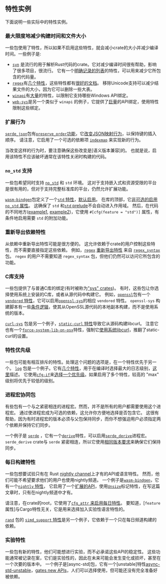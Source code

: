 ## 特性实例

下面说明一些实际中的特性实例。

### 最大限度地减少构建时间和文件大小

一些包使用了特性，所以如果不启用这些特性，就会减小crate的大小并减少编译时间。一些例子是:

* [`syn`] 是流行的用于解析Rust代码的crate。它对减少编译时间很有帮助，影响了很多项目，很流行。
  它有一个[明确记录的列表][syn-features]的特性，可以用来减少它所包含的代码量。
* [`regex`]有[几个特性][regex-features]，这些特性都有[很好的文档][regex-docs]。
  移除Unicode支持可以减少结果文件的大小，因为它可以删除一些大表。
* [`winapi`]有[大量][winapi-features]的特性，以限制它支持哪些Windows API绑定。
* [`web-sys`]是另一个类似于 `winapi` 的例子，它提供了[巨量][web-sys-features]的API绑定，使用特性限制这些绑定。

[`winapi`]: https://crates.io/crates/winapi
[winapi-features]: https://github.com/retep998/winapi-rs/blob/0.3.9/Cargo.toml#L25-L431
[`regex`]: https://crates.io/crates/regex
[`syn`]: https://crates.io/crates/syn
[syn-features]: https://docs.rs/syn/1.0.54/syn/#optional-features
[regex-features]: https://github.com/rust-lang/regex/blob/1.4.2/Cargo.toml#L33-L101
[regex-docs]: https://docs.rs/regex/1.4.2/regex/#crate-features
[`web-sys`]: https://crates.io/crates/web-sys
[web-sys-features]: https://github.com/rustwasm/wasm-bindgen/blob/0.2.69/crates/web-sys/Cargo.toml#L32-L1395

### 扩展行为

[`serde_json`]包有[`preserve_order`功能][serde_json-preserve_order]，它[改变JSON映射行为][serde_json-code]，以保持键的插入顺序。
请注意，它启用了一个可选的依赖项 [`indexmap`] 来实现新的行为。

当改变这样的行为时，要注意确保这些改变是[语义版本兼容]的。
也就是说，启用该特性不应该破坏通常在该特性关闭时构建的代码。

[`serde_json`]: https://crates.io/crates/serde_json
[serde_json-preserve_order]: https://github.com/serde-rs/json/blob/v1.0.60/Cargo.toml#L53-L56
[SemVer compatible]: features.md#semver-compatibility
[serde_json-code]: https://github.com/serde-rs/json/blob/v1.0.60/src/map.rs#L23-L26
[`indexmap`]: https://crates.io/crates/indexmap

### `no_std` 支持

一些包希望同时支持 [`no_std`] 和 `std` 环境。
这对于支持嵌入式和资源受限的平台是很有用的，但对于支持完整标准库的平台，仍然允许扩展功能。

[`wasm-bindgen`]包定义了一个[`std` 特性][wasm-bindgen-std]，[默认启用][wasm-bindgen-default]。
在库的顶部，它[非可选的启用 `no_std` 属性][wasm-bindgen-no_std]。
这确保了 `std` 和[`std` prelude]不会自动进入作用域。
然后，在代码的不同地方([example1][wasm-bindgen-cfg1], [example2][wasm-bindgen-cfg2])，它使用 `#[cfg(feature = "std")]` 属性，有条件地启用需要 `std` 的附加功能。

[`no_std`]: ../../reference/names/preludes.html#the-no_std-attribute
[`wasm-bindgen`]: https://crates.io/crates/wasm-bindgen
[`std` prelude]: ../../std/prelude/index.html
[wasm-bindgen-std]: https://github.com/rustwasm/wasm-bindgen/blob/0.2.69/Cargo.toml#L25
[wasm-bindgen-default]: https://github.com/rustwasm/wasm-bindgen/blob/0.2.69/Cargo.toml#L23
[wasm-bindgen-no_std]: https://github.com/rustwasm/wasm-bindgen/blob/0.2.69/src/lib.rs#L8
[wasm-bindgen-cfg1]: https://github.com/rustwasm/wasm-bindgen/blob/0.2.69/src/lib.rs#L270-L273
[wasm-bindgen-cfg2]: https://github.com/rustwasm/wasm-bindgen/blob/0.2.69/src/lib.rs#L67-L75

### 重新导出依赖特性

从依赖中重新导出特性可能是很方便的。
这允许依赖于crate的用户控制这些特性，而不需要直接指定这些依赖。
例如，[`regex`] [重新导出特性][regex-re-export] 来自 [`regex_syntax`][regex_syntax-features] 包。
`regex` 的用户不需要知道 `regex_syntax` 包，但他们仍然可以访问它所包含的功能。

[regex-re-export]: https://github.com/rust-lang/regex/blob/1.4.2/Cargo.toml#L65-L89
[regex_syntax-features]: https://github.com/rust-lang/regex/blob/1.4.2/regex-syntax/Cargo.toml#L17-L32

### C库支持

一些包提供了与普通C库的绑定(有时被称为["sys" crates][sys])。
有时，这些包让你选择使用系统上安装的C库，或者从源代码中构建它。
例如，[`openssl`]包有一个[`vendored` 特性][openssl-vendored]，它可以启用[`openssl-sys`]的相应 `vendored` 特性。
`openssl-sys` 构建脚本有一些[条件逻辑][openssl-sys-cfg]，使其从OpenSSL源代码的本地副本构建，而不是使用系统的版本。

[`curl-sys`] 包是另一个例子，[`static-curl` 特性][curl-sys-static]导致它从源码构建libcurl。
注意它也有一个[`force-system-lib-on-osx`][curl-sys-macos]特性，强制它[使用系统libcurl][curl-sys-macos-code]，推翻了static-curl的设置。

[`openssl`]: https://crates.io/crates/openssl
[`openssl-sys`]: https://crates.io/crates/openssl-sys
[sys]: build-scripts.md#-sys-packages
[openssl-vendored]: https://github.com/sfackler/rust-openssl/blob/openssl-v0.10.31/openssl/Cargo.toml#L19
[build script]: build-scripts.md
[openssl-sys-cfg]: https://github.com/sfackler/rust-openssl/blob/openssl-v0.10.31/openssl-sys/build/main.rs#L47-L54
[`curl-sys`]: https://crates.io/crates/curl-sys
[curl-sys-static]: https://github.com/alexcrichton/curl-rust/blob/0.4.34/curl-sys/Cargo.toml#L49
[curl-sys-macos]: https://github.com/alexcrichton/curl-rust/blob/0.4.34/curl-sys/Cargo.toml#L52
[curl-sys-macos-code]: https://github.com/alexcrichton/curl-rust/blob/0.4.34/curl-sys/build.rs#L15-L20

### 特性优先级

一些包可能有相互排斥的特性。处理这个问题的选项是，在一个特性优先于另一个。
[`log`] 包是一个例子。它有[几个特性][log-features]，用于在编译时选择最大的日志级别，[这里][log-docs]描述。
它使用[`cfg-if`]来[选择一个优先级][log-cfg-if]。如果启用了多个特性，较高的 "max" 级别将优先于较低的级别。

[`log`]: https://crates.io/crates/log
[log-features]: https://github.com/rust-lang/log/blob/0.4.11/Cargo.toml#L29-L42
[log-docs]: https://docs.rs/log/0.4.11/log/#compile-time-filters
[log-cfg-if]: https://github.com/rust-lang/log/blob/0.4.11/src/lib.rs#L1422-L1448
[`cfg-if`]: https://crates.io/crates/cfg-if

### 进程宏协同包

有些包有一个与之紧密相连的进程宏。然而，并不是所有的用户都需要使用这个进程宏。
通过使进程宏成为可选的依赖，这允许你方便地选择是否包含它。
这很有帮助，因为有时进程宏的版本必须与父包保持同步，而你不想强迫用户必须指定两个依赖并保持它们同步。

一个例子是 [`serde`] ，它有一个[`derive`][serde-derive]特性，可以启用[`serde_derive`]进程宏。
`serde_derive` crate与 `serde` 紧密相连，所以它使用[相同版本要求][serde-equals]来确保它们保持同步。

[`serde`]: https://crates.io/crates/serde
[`serde_derive`]: https://crates.io/crates/serde_derive
[serde-derive]: https://github.com/serde-rs/serde/blob/v1.0.118/serde/Cargo.toml#L34-L35
[serde-equals]: https://github.com/serde-rs/serde/blob/v1.0.118/serde/Cargo.toml#L17

### 每日构建特性

一些包想要试验只有在 Rust [nightly channel]上才有的API或语言特性。
然而，他们可能不希望要求他们的用户也使用nightly频道。
一个例子是[`wasm-bindgen`]，它有一个[`nightly` 特性][wasm-bindgen-nightly]，
它启用了一个[扩展的API][wasm-bindgen-unsize]，使用[`Unsize`]标记特性，在写这篇文章时，只有在nightly频道中才有。

请注意，在crate的root，它使用了[`cfg_attr` 来启用每日特性][wasm-bindgen-cfg_attr]。
要知道，[`feature` 属性]与Cargo特性无关，它是用来选择加入实验性语言特性的。

[`rand`] 包的 [`simd_support` 特性][rand-simd_support]是另一个例子，它依赖于一个只在每日频道构建的依赖。

[`wasm-bindgen`]: https://crates.io/crates/wasm-bindgen
[nightly channel]: ../../book/appendix-07-nightly-rust.html
[wasm-bindgen-nightly]: https://github.com/rustwasm/wasm-bindgen/blob/0.2.69/Cargo.toml#L27
[wasm-bindgen-unsize]: https://github.com/rustwasm/wasm-bindgen/blob/0.2.69/src/closure.rs#L257-L269
[`Unsize`]: ../../std/marker/trait.Unsize.html
[wasm-bindgen-cfg_attr]: https://github.com/rustwasm/wasm-bindgen/blob/0.2.69/src/lib.rs#L11
[`feature` attribute]: ../../unstable-book/index.html
[`rand`]: https://crates.io/crates/rand
[rand-simd_support]: https://github.com/rust-random/rand/blob/0.7.3/Cargo.toml#L40

### 实验特性

一些包有新的特性，他们可能想进行实验，而不必承诺这些API的稳定性。
这些功能通常被记录在案，它们是实验性的，因此在未来可能会发生变化或损坏，甚至在一个次要的版本中。
一个例子是[async-std]包，它有一个[unstable]特性[async-std-unstable]，[gates new APIs][async-std-gate]，人们可以选择使用，但可能还没有完全准备好被依赖。

[`async-std`]: https://crates.io/crates/async-std
[async-std-unstable]: https://github.com/async-rs/async-std/blob/v1.8.0/Cargo.toml#L38-L42
[async-std-gate]: https://github.com/async-rs/async-std/blob/v1.8.0/src/macros.rs#L46
